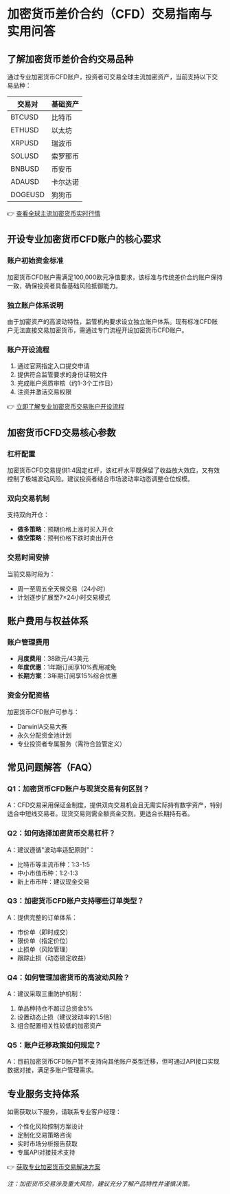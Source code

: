 # 加密货币差价合约（CFD）交易指南与实用问答

## 了解加密货币差价合约交易品种  
通过专业加密货币CFD账户，投资者可交易全球主流加密资产，当前支持以下交易品种：  

| 交易对 | 基础资产 |  
|--------|----------|  
| BTCUSD | 比特币   |  
| ETHUSD | 以太坊   |  
| XRPUSD | 瑞波币   |  
| SOLUSD | 索罗那币 |  
| BNBUSD | 币安币   |  
| ADAUSD | 卡尔达诺 |  
| DOGEUSD| 狗狗币   |  

👉 [查看全球主流加密货币实时行情](https://bit.ly/okx_welcome)  

## 开设专业加密货币CFD账户的核心要求  

### 账户初始资金标准  
加密货币CFD账户需满足100,000欧元净值要求，该标准与传统差价合约账户保持一致，确保投资者具备基础风险抵御能力。

### 独立账户体系说明  
由于加密资产的高波动特性，监管机构要求设立独立账户体系。现有标准CFD账户无法直接交易加密货币，需通过专门流程开设加密货币CFD账户。

### 账户开设流程  
1. 通过官网指定入口提交申请  
2. 提供符合监管要求的身份证明文件  
3. 完成账户资质审核（约1-3个工作日）  
4. 注资并激活交易权限  

👉 [立即了解专业加密货币交易账户开设流程](https://bit.ly/okx_welcome)  

## 加密货币CFD交易核心参数  

### 杠杆配置  
加密货币CFD交易提供1:4固定杠杆，该杠杆水平既保留了收益放大效应，又有效控制了极端波动风险。建议投资者结合市场波动率动态调整仓位规模。

### 双向交易机制  
支持双向开仓：  
- **做多策略**：预期价格上涨时买入开仓  
- **做空策略**：预判价格下跌时卖出开仓  

### 交易时间安排  
当前交易时段为：  
- 周一至周五全天候交易（24小时）  
- 计划逐步扩展至7×24小时交易模式  

## 账户费用与权益体系  

### 账户管理费用  
- **月度费用**：38欧元/43美元  
- **年度优惠**：1年期订阅享10%费用减免  
- **长期方案**：3年期订阅享15%综合优惠  

### 资金分配资格  
加密货币CFD账户可参与：  
- DarwinIA交易大赛  
- 永久分配资金池计划  
- 专业投资者专属服务（需符合监管定义）  

## 常见问题解答（FAQ）  

### Q1：加密货币CFD账户与现货交易有何区别？  
A：CFD交易采用保证金制度，提供双向交易机会且无需实际持有数字资产，特别适合中短线交易者。现货交易则需全额资金交割，更适合长期持有者。

### Q2：如何选择加密货币交易杠杆？  
A：建议遵循"波动率适配原则"：  
- 比特币等主流币种：1:3-1:5  
- 中小市值币种：1:2-1:3  
- 新上市币种：建议现金交易  

### Q3：加密货币CFD账户支持哪些订单类型？  
A：提供完整的订单体系：  
- 市价单（即时成交）  
- 限价单（指定价位）  
- 止损单（风险管理）  
- 跟踪止损（动态锁定收益）  

### Q4：如何管理加密货币的高波动风险？  
A：建议采取三重防护机制：  
1. 单品种持仓不超过总资金5%  
2. 设置动态止损（建议波动率的1.5倍）  
3. 组合配置相关性较低的加密资产  

### Q5：账户迁移政策如何规定？  
A：目前加密货币CFD账户暂不支持向其他账户类型迁移，但可通过API接口实现数据对接，满足多账户管理需求。

## 专业服务支持体系  
如需获取以下服务，请联系专业客户经理：  
- 个性化风险控制方案设计  
- 定制化交易策略咨询  
- 实时市场分析报告获取  
- 专属API对接技术支持  

👉 [获取专业加密货币交易解决方案](https://bit.ly/okx_welcome)  

*注：加密货币交易涉及重大风险，建议充分了解产品特性并谨慎决策。*